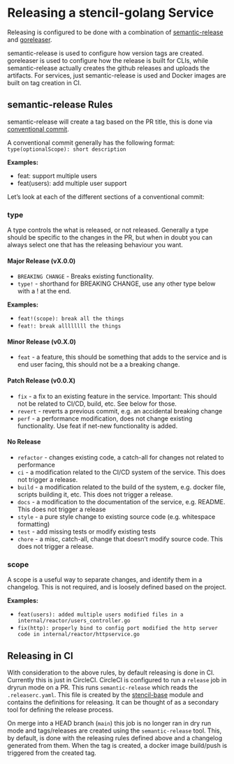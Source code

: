 # Releasing a stencil-golang Service

Releasing is configured to be done with a combination of [semantic-release](https://github.com/semantic-release/semantic-release) and [goreleaser](https://goreleaser.com/).

semantic-release is used to configure how version tags are created. goreleaser is used to configure how the release is built for CLIs, while semantic-release actually creates the github releases and uploads the artifacts. For services, just semantic-release is used and Docker images are built on tag creation in CI.

## semantic-release Rules

semantic-release will create a tag based on the PR title, this is done via [conventional commit](https://www.conventionalcommits.org/en/v1.0.0/).

A conventional commit generally has the following format: `type(optionalScope): short description`

**Examples:**

- feat: support multiple users
- feat(users): add multiple user support

Let’s look at each of the different sections of a conventional commit:

### type

A type controls the what is released, or not released. Generally a type should be specific to the changes in the PR, but when in doubt you can always select one that has the releasing behaviour you want.

#### Major Release (vX.0.0)

- `BREAKING CHANGE` - Breaks existing functionality.
- `type!` - shorthand for BREAKING CHANGE, use any other type below with a ! at the end.

**Examples:**

- `feat!(scope): break all the things`
- `feat!: break allllllll the things`

#### Minor Release (v0.X.0)

- `feat` - a feature, this should be something that adds to the service and is end user facing, this should not be a a breaking change.

#### Patch Release (v0.0.X)

- `fix` - a fix to an existing feature in the service. Important: This should not be related to CI/CD, build, etc. See below for those.
- `revert` - reverts a previous commit, e.g. an accidental breaking change
- `perf` - a performance modification, does not change existing functionality. Use feat if net-new functionality is added.

#### No Release

- `refactor` - changes existing code, a catch-all for changes not related to performance
- `ci` - a modification related to the CI/CD system of the service. This does not trigger a release.
- `build` - a modification related to the build of the system, e.g. docker file, scripts building it, etc. This does not trigger a release.
- `docs` - a modification to the documentation of the service, e.g. README. This does not trigger a release
- `style` - a pure style change to existing source code (e.g. whitespace formatting)
- `test` - add missing tests or modify existing tests
- `chore` - a misc, catch-all, change that doesn’t modify source code. This does not trigger a release.

### scope

A scope is a useful way to separate changes, and identify them in a changelog. This is not required, and is loosely defined based on the project.

**Examples:**

- `feat(users): added multiple users modified files in a internal/reactor/users_controller.go`
- `fix(http): properly bind to config port modified the http server code in internal/reactor/httpservice.go`

## Releasing in CI

With consideration to the above rules, by default releasing is done in CI. Currently this is just in CircleCI. CircleCI is configured to run a `release` job in dryrun mode on a PR. This runs `semantic-release` which reads the `.releaserc.yaml`. This file is created by the [stencil-base](https://github.com/getoutreach/stencil-base/blob/main/templates/.releaserc.yaml.tpl) module and contains the definitions for releasing. It can be thought of as a secondary tool for defining the release process.

On merge into a HEAD branch (`main`) this job is no longer ran in dry run mode and tags/releases are created using the `semantic-release` tool. This, by default, is done with the releasing rules defined above and a changelog generated from them. When the tag is created, a docker image build/push is triggered from the created tag.
